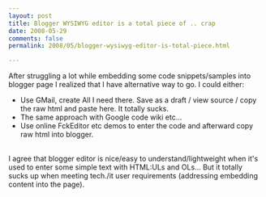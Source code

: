 ```yaml
---
layout: post
title: Blogger WYSIWYG editor is a total piece of .. crap
date: 2008-05-29
comments: false
permalink: 2008/05/blogger-wysiwyg-editor-is-total-piece.html

---
```


<span class="blsp-spelling-corrected" id="SPELLING_ERROR_0">After</span> <span class="blsp-spelling-corrected" id="SPELLING_ERROR_1">struggling</span> a lot while embedding some code snippets/samples into blogger page I realized that I have alternative way to go. I could either:<br /><ul><li>Use <span class="blsp-spelling-error" id="SPELLING_ERROR_2"><span class="blsp-spelling-error" id="SPELLING_ERROR_0">GMail</span></span>, <span class="blsp-spelling-corrected" id="SPELLING_ERROR_3">create</span> All I need there. Save as a draft / view source / copy the raw html and paste here. It totally sucks.<br /></li><li>The same approach with Google code wiki etc...</li><li>Use online <span class="blsp-spelling-error" id="SPELLING_ERROR_4"><span class="blsp-spelling-error" id="SPELLING_ERROR_1">FckEditor</span></span> etc demos to enter the code and afterward copy raw html into blogger.</li></ul><br />I agree that blogger editor is nice/easy to <span class="blsp-spelling-corrected" id="SPELLING_ERROR_5">understand</span>/lightweight when it's used to enter some simple text with HTML:<span class="blsp-spelling-error" id="SPELLING_ERROR_6"><span class="blsp-spelling-error" id="SPELLING_ERROR_2">ULs</span></span> and <span class="blsp-spelling-error" id="SPELLING_ERROR_7"><span class="blsp-spelling-error" id="SPELLING_ERROR_3">OLs</span></span>... But it totally sucks up when meeting tech./it  user requirements (addressing embedding content into the page).
